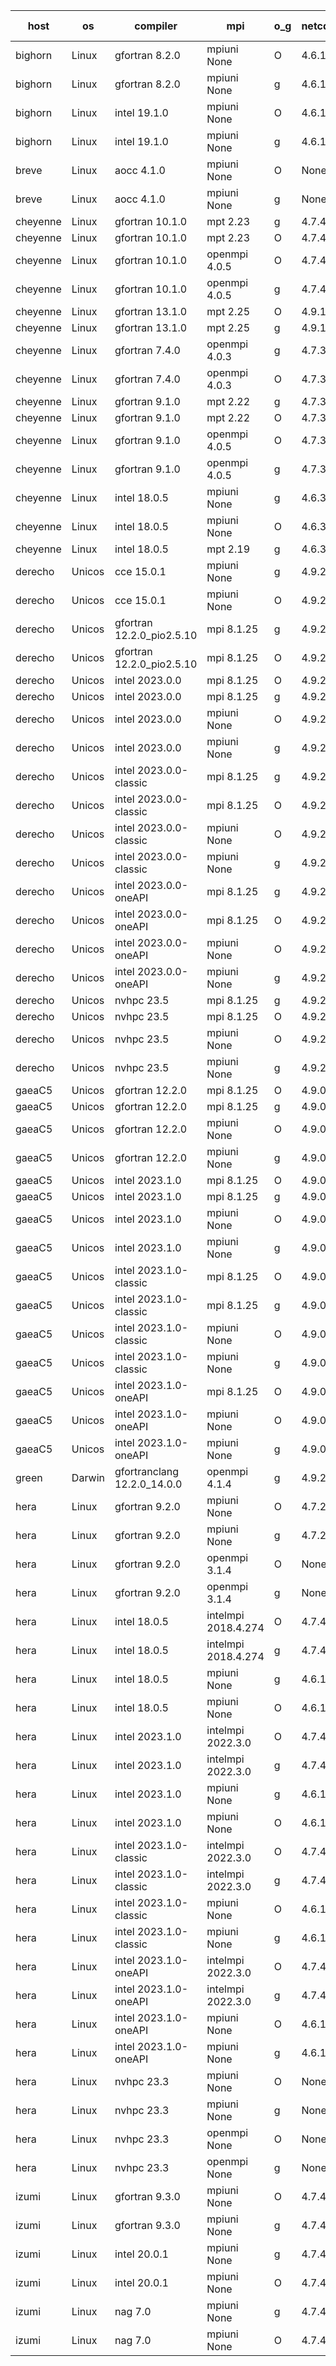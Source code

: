 

| host     | os       | compiler                              | mpi                      | o_g        | netcdf        | build       | u_pass          | u_fail          | s_pass            | s_fail            | e_pass             | e_fail             | nuopc_pass       | nuopc_fail       | artifacts link          |
|----------|----------|---------------------------------------|--------------------------|------------|---------------|-------------|-----------------|-----------------|-------------------|-------------------|--------------------|--------------------|------------------|------------------|-------------------------|
| bighorn | Linux | gfortran 8.2.0 | mpiuni None  | O | 4.6.1  | PASS | 12423 | 0 | 8 | 0 | 44 | 0 | None | None | <a href="https://github.com/esmf-org/esmf-test-artifacts/tree/c5f820a3f8596605ad95b0295b9d81b584437512/develop/gfortran/8.2.0/O/mpiuni/None" target="_blank">c5f820a</a> | 
| bighorn | Linux | gfortran 8.2.0 | mpiuni None  | g | 4.6.1  | PASS | 12423 | 0 | 8 | 0 | 44 | 0 | None | None | <a href="https://github.com/esmf-org/esmf-test-artifacts/tree/64d4eee2fbd4f68f29ee3fa1d260076a79f15446/develop/gfortran/8.2.0/g/mpiuni/None" target="_blank">64d4eee</a> | 
| bighorn | Linux | intel 19.1.0 | mpiuni None  | O | 4.6.1  | PASS | 12423 | 0 | 8 | 0 | 44 | 0 | None | None | <a href="https://github.com/esmf-org/esmf-test-artifacts/tree/a737dd97e715ad6002c289d25db185aca45fdb38/develop/intel/19.1.0/O/mpiuni/None" target="_blank">a737dd9</a> | 
| bighorn | Linux | intel 19.1.0 | mpiuni None  | g | 4.6.1  | PASS | None | None | None | None | None | None | None | None | <a href="https://github.com/esmf-org/esmf-test-artifacts/tree/d4966ce8746c5790d89e9580c618d04c43508e98/develop/intel/19.1.0/g/mpiuni/None" target="_blank">d4966ce</a> | 
| breve | Linux | aocc 4.1.0 | mpiuni None  | O | None  | PASS | 12397 | 26 | 8 | 0 | 44 | 0 | None | None | <a href="https://github.com/esmf-org/esmf-test-artifacts/tree/d0f0f8289d5a3cd5c5f29e16dce37ae7f08b2dc0/develop/aocc/4.1.0/O/mpiuni/None" target="_blank">d0f0f82</a> | 
| breve | Linux | aocc 4.1.0 | mpiuni None  | g | None  | PASS | None | None | None | None | None | None | None | None | <a href="https://github.com/esmf-org/esmf-test-artifacts/tree/0d9e288fc77f6bd1cd63a85e24ce62c02abd1f87/develop/aocc/4.1.0/g/mpiuni/None" target="_blank">0d9e288</a> | 
| cheyenne | Linux | gfortran 10.1.0 | mpt 2.23  | g | 4.7.4  | PASS | None | None | None | None | None | None | None | None | <a href="https://github.com/esmf-org/esmf-test-artifacts/tree/b34decc22f822a815313437802cb574dc6ee1a2c/develop/gfortran/10.1.0/g/mpt/2.23" target="_blank">b34decc</a> | 
| cheyenne | Linux | gfortran 10.1.0 | mpt 2.23  | O | 4.7.4  | PASS | 14080 | 0 | 49 | 0 | 81 | 0 | 47 | 0 | <a href="https://github.com/esmf-org/esmf-test-artifacts/tree/84e9aee7c34f2cdd38854a76cb573277b5f7cbca/develop/gfortran/10.1.0/O/mpt/2.23" target="_blank">84e9aee</a> | 
| cheyenne | Linux | gfortran 10.1.0 | openmpi 4.0.5  | O | 4.7.4  | PASS | 14080 | 0 | 49 | 0 | 81 | 0 | 47 | 0 | <a href="https://github.com/esmf-org/esmf-test-artifacts/tree/013b9ca04af7955362a825b1839f84b23a1040ac/develop/gfortran/10.1.0/O/openmpi/4.0.5" target="_blank">013b9ca</a> | 
| cheyenne | Linux | gfortran 10.1.0 | openmpi 4.0.5  | g | 4.7.4  | PASS | 14080 | 0 | 49 | 0 | 81 | 0 | 47 | 0 | <a href="https://github.com/esmf-org/esmf-test-artifacts/tree/f22283e60991574614dca5cab6e48855a0cd58d7/develop/gfortran/10.1.0/g/openmpi/4.0.5" target="_blank">f22283e</a> | 
| cheyenne | Linux | gfortran 13.1.0 | mpt 2.25  | O | 4.9.1  | PASS | 14080 | 0 | 49 | 0 | 81 | 0 | 47 | 0 | <a href="https://github.com/esmf-org/esmf-test-artifacts/tree/503dc37654f0b4350e79ad02dca8ee3a7b878237/develop/gfortran/13.1.0/O/mpt/2.25" target="_blank">503dc37</a> | 
| cheyenne | Linux | gfortran 13.1.0 | mpt 2.25  | g | 4.9.1  | PASS | None | None | None | None | None | None | None | None | <a href="https://github.com/esmf-org/esmf-test-artifacts/tree/426d80328069b2cb27a70ac3f91e52b11861afc5/develop/gfortran/13.1.0/g/mpt/2.25" target="_blank">426d803</a> | 
| cheyenne | Linux | gfortran 7.4.0 | openmpi 4.0.3  | g | 4.7.3  | PASS | 14080 | 0 | 49 | 0 | 81 | 0 | 47 | 0 | <a href="https://github.com/esmf-org/esmf-test-artifacts/tree/b3f7b2923a0c13815e6c879995c85243a83aff4e/develop/gfortran/7.4.0/g/openmpi/4.0.3" target="_blank">b3f7b29</a> | 
| cheyenne | Linux | gfortran 7.4.0 | openmpi 4.0.3  | O | 4.7.3  | PASS | 14080 | 0 | 49 | 0 | 81 | 0 | 47 | 0 | <a href="https://github.com/esmf-org/esmf-test-artifacts/tree/bdd492b307999282788dc932fd25888aeea176cc/develop/gfortran/7.4.0/O/openmpi/4.0.3" target="_blank">bdd492b</a> | 
| cheyenne | Linux | gfortran 9.1.0 | mpt 2.22  | g | 4.7.3  | PASS | 14080 | 0 | 49 | 0 | 81 | 0 | 47 | 0 | <a href="https://github.com/esmf-org/esmf-test-artifacts/tree/1f55fc3aacda860ba31ffe7f9fa18d803a5d7bfc/develop/gfortran/9.1.0/g/mpt/2.22" target="_blank">1f55fc3</a> | 
| cheyenne | Linux | gfortran 9.1.0 | mpt 2.22  | O | 4.7.3  | PASS | 14080 | 0 | 49 | 0 | 81 | 0 | 47 | 0 | <a href="https://github.com/esmf-org/esmf-test-artifacts/tree/349bfe4972be1631a19a3f3bbc698a7abd373227/develop/gfortran/9.1.0/O/mpt/2.22" target="_blank">349bfe4</a> | 
| cheyenne | Linux | gfortran 9.1.0 | openmpi 4.0.5  | O | 4.7.3  | PASS | 14080 | 0 | 49 | 0 | 81 | 0 | 47 | 0 | <a href="https://github.com/esmf-org/esmf-test-artifacts/tree/748305f33b966a82cdb212bfcc7564d23f154470/develop/gfortran/9.1.0/O/openmpi/4.0.5" target="_blank">748305f</a> | 
| cheyenne | Linux | gfortran 9.1.0 | openmpi 4.0.5  | g | 4.7.3  | PASS | 14080 | 0 | 49 | 0 | 81 | 0 | 47 | 0 | <a href="https://github.com/esmf-org/esmf-test-artifacts/tree/e60c696336438a8aed5c2ace5f6d9c57fd281ab0/develop/gfortran/9.1.0/g/openmpi/4.0.5" target="_blank">e60c696</a> | 
| cheyenne | Linux | intel 18.0.5 | mpiuni None  | g | 4.6.3  | PASS | None | None | None | None | None | None | None | None | <a href="https://github.com/esmf-org/esmf-test-artifacts/tree/ccbfcb765cad312d75b4fd06b63e9f2260fdc04f/develop/intel/18.0.5/g/mpiuni/None" target="_blank">ccbfcb7</a> | 
| cheyenne | Linux | intel 18.0.5 | mpiuni None  | O | 4.6.3  | PASS | None | None | None | None | None | None | None | None | <a href="https://github.com/esmf-org/esmf-test-artifacts/tree/90434bdef2aaef7d1b6db3bf06eceb2939171cb1/develop/intel/18.0.5/O/mpiuni/None" target="_blank">90434bd</a> | 
| cheyenne | Linux | intel 18.0.5 | mpt 2.19  | g | 4.6.3  | PASS | None | None | None | None | None | None | None | None | <a href="https://github.com/esmf-org/esmf-test-artifacts/tree/d9faa87b19ae4ca9008f13202aab76fafc7dfc5f/develop/intel/18.0.5/g/mpt/2.19" target="_blank">d9faa87</a> | 
| derecho | Unicos | cce 15.0.1 | mpiuni None  | g | 4.9.2  | PASS | None | None | None | None | None | None | None | None | <a href="https://github.com/esmf-org/esmf-test-artifacts/tree/c90b3b49c05893f176f160502a5e3c811c63ac5c/develop/cce/15.0.1/g/mpiuni/None" target="_blank">c90b3b4</a> | 
| derecho | Unicos | cce 15.0.1 | mpiuni None  | O | 4.9.2  | PASS | None | None | None | None | None | None | None | None | <a href="https://github.com/esmf-org/esmf-test-artifacts/tree/d47fc26842f9989c8a899a7db6cdbd43891c5ea9/develop/cce/15.0.1/O/mpiuni/None" target="_blank">d47fc26</a> | 
| derecho | Unicos | gfortran 12.2.0_pio2.5.10 | mpi 8.1.25  | g | 4.9.2  | PASS | 14080 | 0 | 49 | 0 | 81 | 0 | 47 | 0 | <a href="https://github.com/esmf-org/esmf-test-artifacts/tree/247e6354ea52b661798ffcb3f34119ec8993b947/develop/gfortran/12.2.0_pio2.5.10/g/mpi/8.1.25" target="_blank">247e635</a> | 
| derecho | Unicos | gfortran 12.2.0_pio2.5.10 | mpi 8.1.25  | O | 4.9.2  | PASS | 14080 | 0 | 49 | 0 | 81 | 0 | 47 | 0 | <a href="https://github.com/esmf-org/esmf-test-artifacts/tree/f9ddd2cb8bd32085f3e0034979bfab175bc5dbc3/develop/gfortran/12.2.0_pio2.5.10/O/mpi/8.1.25" target="_blank">f9ddd2c</a> | 
| derecho | Unicos | intel 2023.0.0 | mpi 8.1.25  | O | 4.9.2  | PASS | 14080 | 0 | 49 | 0 | 81 | 0 | 47 | 0 | <a href="https://github.com/esmf-org/esmf-test-artifacts/tree/131f06b42f80b63aba7d2a47404f84b243fdc4f7/develop/intel/2023.0.0/O/mpi/8.1.25" target="_blank">131f06b</a> | 
| derecho | Unicos | intel 2023.0.0 | mpi 8.1.25  | g | 4.9.2  | PASS | 14080 | 0 | 49 | 0 | 81 | 0 | 47 | 0 | <a href="https://github.com/esmf-org/esmf-test-artifacts/tree/96742734662fa443a6470524266aaebe0b267451/develop/intel/2023.0.0/g/mpi/8.1.25" target="_blank">9674273</a> | 
| derecho | Unicos | intel 2023.0.0 | mpiuni None  | O | 4.9.2  | PASS | 12423 | 0 | 8 | 0 | 44 | 0 | None | None | <a href="https://github.com/esmf-org/esmf-test-artifacts/tree/5bc652f639a47b712c8185a69ce7ff3a80ad2d83/develop/intel/2023.0.0/O/mpiuni/None" target="_blank">5bc652f</a> | 
| derecho | Unicos | intel 2023.0.0 | mpiuni None  | g | 4.9.2  | PASS | 12423 | 0 | 8 | 0 | 44 | 0 | None | None | <a href="https://github.com/esmf-org/esmf-test-artifacts/tree/440edc092394e918b34e29f2ca7ce3501ae36b5e/develop/intel/2023.0.0/g/mpiuni/None" target="_blank">440edc0</a> | 
| derecho | Unicos | intel 2023.0.0-classic | mpi 8.1.25  | g | 4.9.2  | PASS | 14080 | 0 | 49 | 0 | 81 | 0 | 47 | 0 | <a href="https://github.com/esmf-org/esmf-test-artifacts/tree/8b4a72c33787b7dfaa2f8dc8dd95b628e6a4d97a/develop/intel/2023.0.0-classic/g/mpi/8.1.25" target="_blank">8b4a72c</a> | 
| derecho | Unicos | intel 2023.0.0-classic | mpi 8.1.25  | O | 4.9.2  | PASS | 14080 | 0 | 49 | 0 | 81 | 0 | 47 | 0 | <a href="https://github.com/esmf-org/esmf-test-artifacts/tree/54473802ec623f493814ad77d8d7f26b5be07eb1/develop/intel/2023.0.0-classic/O/mpi/8.1.25" target="_blank">5447380</a> | 
| derecho | Unicos | intel 2023.0.0-classic | mpiuni None  | O | 4.9.2  | PASS | 12423 | 0 | 8 | 0 | 44 | 0 | None | None | <a href="https://github.com/esmf-org/esmf-test-artifacts/tree/4b43546d2678e41d60798faeb60c7e91a1b243a7/develop/intel/2023.0.0-classic/O/mpiuni/None" target="_blank">4b43546</a> | 
| derecho | Unicos | intel 2023.0.0-classic | mpiuni None  | g | 4.9.2  | PASS | 12423 | 0 | 8 | 0 | 44 | 0 | None | None | <a href="https://github.com/esmf-org/esmf-test-artifacts/tree/ce078b545894aa99f24ca2275c71c5d48c303c04/develop/intel/2023.0.0-classic/g/mpiuni/None" target="_blank">ce078b5</a> | 
| derecho | Unicos | intel 2023.0.0-oneAPI | mpi 8.1.25  | g | 4.9.2  | PASS | 14080 | 0 | 49 | 0 | 81 | 0 | 37 | 10 | <a href="https://github.com/esmf-org/esmf-test-artifacts/tree/bcecd66ddba7e4556b6d1c21dbe5503050df9680/develop/intel/2023.0.0-oneAPI/g/mpi/8.1.25" target="_blank">bcecd66</a> | 
| derecho | Unicos | intel 2023.0.0-oneAPI | mpi 8.1.25  | O | 4.9.2  | PASS | 14080 | 0 | 48 | 1 | 81 | 0 | 37 | 10 | <a href="https://github.com/esmf-org/esmf-test-artifacts/tree/22ae4ad7743523f743f84bfe06cb5fd3332826d1/develop/intel/2023.0.0-oneAPI/O/mpi/8.1.25" target="_blank">22ae4ad</a> | 
| derecho | Unicos | intel 2023.0.0-oneAPI | mpiuni None  | O | 4.9.2  | PASS | 12423 | 0 | 8 | 0 | 44 | 0 | None | None | <a href="https://github.com/esmf-org/esmf-test-artifacts/tree/e13385bd393b444a8ddfb9c842793d85e86ffe7d/develop/intel/2023.0.0-oneAPI/O/mpiuni/None" target="_blank">e13385b</a> | 
| derecho | Unicos | intel 2023.0.0-oneAPI | mpiuni None  | g | 4.9.2  | PASS | 12423 | 0 | 8 | 0 | 44 | 0 | None | None | <a href="https://github.com/esmf-org/esmf-test-artifacts/tree/3543224fe5b12b8ae068f2bafcbe0e08ab2761f0/develop/intel/2023.0.0-oneAPI/g/mpiuni/None" target="_blank">3543224</a> | 
| derecho | Unicos | nvhpc 23.5 | mpi 8.1.25  | g | 4.9.2  | PASS | None | None | None | None | None | None | None | None | <a href="https://github.com/esmf-org/esmf-test-artifacts/tree/28f6b38414d39474b612230e48b1b1e332855826/develop/nvhpc/23.5/g/mpi/8.1.25" target="_blank">28f6b38</a> | 
| derecho | Unicos | nvhpc 23.5 | mpi 8.1.25  | O | 4.9.2  | PASS | None | None | None | None | None | None | None | None | <a href="https://github.com/esmf-org/esmf-test-artifacts/tree/35f54850b261d2b4de754a8d54ce16356ebe0e38/develop/nvhpc/23.5/O/mpi/8.1.25" target="_blank">35f5485</a> | 
| derecho | Unicos | nvhpc 23.5 | mpiuni None  | O | 4.9.2  | PASS | None | None | None | None | None | None | None | None | <a href="https://github.com/esmf-org/esmf-test-artifacts/tree/95865954c76262d8e79016f98f1f3560043bb249/develop/nvhpc/23.5/O/mpiuni/None" target="_blank">9586595</a> | 
| derecho | Unicos | nvhpc 23.5 | mpiuni None  | g | 4.9.2  | PASS | None | None | None | None | None | None | None | None | <a href="https://github.com/esmf-org/esmf-test-artifacts/tree/9a4a8f3b0a4711b2dcb014d5369b3ed141d215d5/develop/nvhpc/23.5/g/mpiuni/None" target="_blank">9a4a8f3</a> | 
| gaeaC5 | Unicos | gfortran 12.2.0 | mpi 8.1.25  | O | 4.9.0  | PASS | 14080 | 0 | 49 | 0 | 81 | 0 | 47 | 0 | <a href="https://github.com/esmf-org/esmf-test-artifacts/tree/73a22f448ccefc9aa9834843fefec66012ace4bb/develop/gfortran/12.2.0/O/mpi/8.1.25" target="_blank">73a22f4</a> | 
| gaeaC5 | Unicos | gfortran 12.2.0 | mpi 8.1.25  | g | 4.9.0  | PASS | 14080 | 0 | 49 | 0 | 81 | 0 | 47 | 0 | <a href="https://github.com/esmf-org/esmf-test-artifacts/tree/8a6fb4abb9fb7c61c3d18e9afce476b03252d21b/develop/gfortran/12.2.0/g/mpi/8.1.25" target="_blank">8a6fb4a</a> | 
| gaeaC5 | Unicos | gfortran 12.2.0 | mpiuni None  | O | 4.9.0  | PASS | 12423 | 0 | 8 | 0 | 44 | 0 | None | None | <a href="https://github.com/esmf-org/esmf-test-artifacts/tree/7fda2455693fbefd9b3e94a002e0f364d50dd1b8/develop/gfortran/12.2.0/O/mpiuni/None" target="_blank">7fda245</a> | 
| gaeaC5 | Unicos | gfortran 12.2.0 | mpiuni None  | g | 4.9.0  | PASS | None | None | None | None | None | None | None | None | <a href="https://github.com/esmf-org/esmf-test-artifacts/tree/04875925be2256f2161445b9b195297fbdecf5a3/develop/gfortran/12.2.0/g/mpiuni/None" target="_blank">0487592</a> | 
| gaeaC5 | Unicos | intel 2023.1.0 | mpi 8.1.25  | O | 4.9.0  | PASS | 14080 | 0 | 49 | 0 | 81 | 0 | 47 | 0 | <a href="https://github.com/esmf-org/esmf-test-artifacts/tree/9690314c95aa571b4f6dc2d56eecec19d625cd25/develop/intel/2023.1.0/O/mpi/8.1.25" target="_blank">9690314</a> | 
| gaeaC5 | Unicos | intel 2023.1.0 | mpi 8.1.25  | g | 4.9.0  | PASS | 14080 | 0 | 49 | 0 | 81 | 0 | 47 | 0 | <a href="https://github.com/esmf-org/esmf-test-artifacts/tree/69e74942aa4ff4955460e158c8449fe99b91d290/develop/intel/2023.1.0/g/mpi/8.1.25" target="_blank">69e7494</a> | 
| gaeaC5 | Unicos | intel 2023.1.0 | mpiuni None  | O | 4.9.0  | PASS | 12423 | 0 | 8 | 0 | 44 | 0 | None | None | <a href="https://github.com/esmf-org/esmf-test-artifacts/tree/c4febdcd6059e064cde02e50bc64ddfd30bb04cb/develop/intel/2023.1.0/O/mpiuni/None" target="_blank">c4febdc</a> | 
| gaeaC5 | Unicos | intel 2023.1.0 | mpiuni None  | g | 4.9.0  | PASS | 12423 | 0 | 8 | 0 | 44 | 0 | None | None | <a href="https://github.com/esmf-org/esmf-test-artifacts/tree/dfc18e25c71d3d08989560181cbdb959264caf76/develop/intel/2023.1.0/g/mpiuni/None" target="_blank">dfc18e2</a> | 
| gaeaC5 | Unicos | intel 2023.1.0-classic | mpi 8.1.25  | O | 4.9.0  | PASS | 14080 | 0 | 49 | 0 | 81 | 0 | 47 | 0 | <a href="https://github.com/esmf-org/esmf-test-artifacts/tree/2361c0c592bbf1a3ae5207410089f10ec65fcd7f/develop/intel/2023.1.0-classic/O/mpi/8.1.25" target="_blank">2361c0c</a> | 
| gaeaC5 | Unicos | intel 2023.1.0-classic | mpi 8.1.25  | g | 4.9.0  | PASS | 14080 | 0 | 49 | 0 | 81 | 0 | 47 | 0 | <a href="https://github.com/esmf-org/esmf-test-artifacts/tree/4f24b81e3c6052f420bd03715d4fa3acb14d7d6b/develop/intel/2023.1.0-classic/g/mpi/8.1.25" target="_blank">4f24b81</a> | 
| gaeaC5 | Unicos | intel 2023.1.0-classic | mpiuni None  | O | 4.9.0  | PASS | 12423 | 0 | 8 | 0 | 44 | 0 | None | None | <a href="https://github.com/esmf-org/esmf-test-artifacts/tree/cd73cbe50fe4f4722891d4d36f88e662095776b1/develop/intel/2023.1.0-classic/O/mpiuni/None" target="_blank">cd73cbe</a> | 
| gaeaC5 | Unicos | intel 2023.1.0-classic | mpiuni None  | g | 4.9.0  | PASS | 12423 | 0 | 8 | 0 | 44 | 0 | None | None | <a href="https://github.com/esmf-org/esmf-test-artifacts/tree/ad72c4f6cfe91323c56ca9196ef71207d3bea960/develop/intel/2023.1.0-classic/g/mpiuni/None" target="_blank">ad72c4f</a> | 
| gaeaC5 | Unicos | intel 2023.1.0-oneAPI | mpi 8.1.25  | O | 4.9.0  | PASS | 14080 | 0 | 48 | 1 | 81 | 0 | 37 | 10 | <a href="https://github.com/esmf-org/esmf-test-artifacts/tree/b9b1a3f39d57f8d6342b8fb29a6fb2380ff5ac68/develop/intel/2023.1.0-oneAPI/O/mpi/8.1.25" target="_blank">b9b1a3f</a> | 
| gaeaC5 | Unicos | intel 2023.1.0-oneAPI | mpiuni None  | O | 4.9.0  | PASS | 12423 | 0 | 8 | 0 | 44 | 0 | None | None | <a href="https://github.com/esmf-org/esmf-test-artifacts/tree/0c6cfd4315cad78ffbd29d3165dbda266cb89dee/develop/intel/2023.1.0-oneAPI/O/mpiuni/None" target="_blank">0c6cfd4</a> | 
| gaeaC5 | Unicos | intel 2023.1.0-oneAPI | mpiuni None  | g | 4.9.0  | PASS | 12423 | 0 | 8 | 0 | 44 | 0 | None | None | <a href="https://github.com/esmf-org/esmf-test-artifacts/tree/109927d7f5407e4ef9a13dd77f6862980318723c/develop/intel/2023.1.0-oneAPI/g/mpiuni/None" target="_blank">109927d</a> | 
| green | Darwin | gfortranclang 12.2.0_14.0.0 | openmpi 4.1.4  | g | 4.9.2  | PASS | 14079 | 1 | 49 | 0 | 81 | 0 | 44 | 3 | <a href="https://github.com/esmf-org/esmf-test-artifacts/tree/1eeef1ce78bb8b013c4e07f49d1a3250b3106325/develop/gfortranclang/12.2.0_14.0.0/g/openmpi/4.1.4" target="_blank">1eeef1c</a> | 
| hera | Linux | gfortran 9.2.0 | mpiuni None  | O | 4.7.2  | PASS | 12423 | 0 | 8 | 0 | 44 | 0 | None | None | <a href="https://github.com/esmf-org/esmf-test-artifacts/tree/add64fcf59862eda3d13f901d3ab29de0356ee2b/develop/gfortran/9.2.0/O/mpiuni/None" target="_blank">add64fc</a> | 
| hera | Linux | gfortran 9.2.0 | mpiuni None  | g | 4.7.2  | PASS | 12423 | 0 | 8 | 0 | 44 | 0 | None | None | <a href="https://github.com/esmf-org/esmf-test-artifacts/tree/ab01ad131dad6e009b1d74e7ac3a995089d4f1f9/develop/gfortran/9.2.0/g/mpiuni/None" target="_blank">ab01ad1</a> | 
| hera | Linux | gfortran 9.2.0 | openmpi 3.1.4  | O | None  | PASS | 14080 | 0 | 49 | 0 | 81 | 0 | 47 | 0 | <a href="https://github.com/esmf-org/esmf-test-artifacts/tree/c3d26086e78f3c74c8da731d56dc8277cb01cca4/develop/gfortran/9.2.0/O/openmpi/3.1.4" target="_blank">c3d2608</a> | 
| hera | Linux | gfortran 9.2.0 | openmpi 3.1.4  | g | None  | PASS | 14080 | 0 | 49 | 0 | 81 | 0 | 47 | 0 | <a href="https://github.com/esmf-org/esmf-test-artifacts/tree/f4e67a187d2893fef61021b88235fb30da6fd59a/develop/gfortran/9.2.0/g/openmpi/3.1.4" target="_blank">f4e67a1</a> | 
| hera | Linux | intel 18.0.5 | intelmpi 2018.4.274  | O | 4.7.4  | PASS | 14079 | 1 | 49 | 0 | 81 | 0 | 47 | 0 | <a href="https://github.com/esmf-org/esmf-test-artifacts/tree/eb4a69227831fe4ee7d4d612ab6e082908e9a491/develop/intel/18.0.5/O/intelmpi/2018.4.274" target="_blank">eb4a692</a> | 
| hera | Linux | intel 18.0.5 | intelmpi 2018.4.274  | g | 4.7.4  | PASS | 14080 | 0 | 49 | 0 | 81 | 0 | 47 | 0 | <a href="https://github.com/esmf-org/esmf-test-artifacts/tree/d9c0829a629b2e04bc7e13992f03009983dcb639/develop/intel/18.0.5/g/intelmpi/2018.4.274" target="_blank">d9c0829</a> | 
| hera | Linux | intel 18.0.5 | mpiuni None  | g | 4.6.1  | PASS | 12423 | 0 | 8 | 0 | 44 | 0 | None | None | <a href="https://github.com/esmf-org/esmf-test-artifacts/tree/8f5c4c12bf30a2c6061c15274d65068a0250176a/develop/intel/18.0.5/g/mpiuni/None" target="_blank">8f5c4c1</a> | 
| hera | Linux | intel 18.0.5 | mpiuni None  | O | 4.6.1  | PASS | 12423 | 0 | 8 | 0 | 44 | 0 | None | None | <a href="https://github.com/esmf-org/esmf-test-artifacts/tree/9b542412aab961749ee0cb1a273a0cb0270c9194/develop/intel/18.0.5/O/mpiuni/None" target="_blank">9b54241</a> | 
| hera | Linux | intel 2023.1.0 | intelmpi 2022.3.0  | O | 4.7.4  | PASS | 14080 | 0 | 49 | 0 | 81 | 0 | 47 | 0 | <a href="https://github.com/esmf-org/esmf-test-artifacts/tree/d84c4f9213b624b16a8bad87b7326bc805bd84e9/develop/intel/2023.1.0/O/intelmpi/2022.3.0" target="_blank">d84c4f9</a> | 
| hera | Linux | intel 2023.1.0 | intelmpi 2022.3.0  | g | 4.7.4  | PASS | 14080 | 0 | 49 | 0 | 81 | 0 | 47 | 0 | <a href="https://github.com/esmf-org/esmf-test-artifacts/tree/8e5ede9adb427360a2731312f3547ca982347c02/develop/intel/2023.1.0/g/intelmpi/2022.3.0" target="_blank">8e5ede9</a> | 
| hera | Linux | intel 2023.1.0 | mpiuni None  | g | 4.6.1  | PASS | 12423 | 0 | 8 | 0 | 44 | 0 | None | None | <a href="https://github.com/esmf-org/esmf-test-artifacts/tree/16e4fa43e852bcfe4a01207a42fd4a6e8d5639dd/develop/intel/2023.1.0/g/mpiuni/None" target="_blank">16e4fa4</a> | 
| hera | Linux | intel 2023.1.0 | mpiuni None  | O | 4.6.1  | PASS | 12423 | 0 | 8 | 0 | 44 | 0 | None | None | <a href="https://github.com/esmf-org/esmf-test-artifacts/tree/d5ac9593350785311cc624ca9bf347bbb816043c/develop/intel/2023.1.0/O/mpiuni/None" target="_blank">d5ac959</a> | 
| hera | Linux | intel 2023.1.0-classic | intelmpi 2022.3.0  | O | 4.7.4  | PASS | 14080 | 0 | 49 | 0 | 81 | 0 | 47 | 0 | <a href="https://github.com/esmf-org/esmf-test-artifacts/tree/7809176f0af091384fec48785c6e79e32d25eb99/develop/intel/2023.1.0-classic/O/intelmpi/2022.3.0" target="_blank">7809176</a> | 
| hera | Linux | intel 2023.1.0-classic | intelmpi 2022.3.0  | g | 4.7.4  | PASS | 14080 | 0 | 49 | 0 | 81 | 0 | 47 | 0 | <a href="https://github.com/esmf-org/esmf-test-artifacts/tree/589600c7e7acf4825f72d0609ad2b9296b91882b/develop/intel/2023.1.0-classic/g/intelmpi/2022.3.0" target="_blank">589600c</a> | 
| hera | Linux | intel 2023.1.0-classic | mpiuni None  | O | 4.6.1  | PASS | 12423 | 0 | 8 | 0 | 44 | 0 | None | None | <a href="https://github.com/esmf-org/esmf-test-artifacts/tree/c696381b9e52684c16b21b43f3c9e42b0235dd79/develop/intel/2023.1.0-classic/O/mpiuni/None" target="_blank">c696381</a> | 
| hera | Linux | intel 2023.1.0-classic | mpiuni None  | g | 4.6.1  | PASS | 12423 | 0 | 8 | 0 | 44 | 0 | None | None | <a href="https://github.com/esmf-org/esmf-test-artifacts/tree/7fa243fd6eb6bc78d315413ee356396135dbd879/develop/intel/2023.1.0-classic/g/mpiuni/None" target="_blank">7fa243f</a> | 
| hera | Linux | intel 2023.1.0-oneAPI | intelmpi 2022.3.0  | O | 4.7.4  | FAIL | None | None | None | None | None | None | None | None | <a href="https://github.com/esmf-org/esmf-test-artifacts/tree/b0a9eae32eba029dcac32130ccac1e8964b81eba/develop/intel/2023.1.0-oneAPI/O/intelmpi/2022.3.0" target="_blank">b0a9eae</a> | 
| hera | Linux | intel 2023.1.0-oneAPI | intelmpi 2022.3.0  | g | 4.7.4  | PASS | 14080 | 0 | 49 | 0 | 81 | 0 | 37 | 10 | <a href="https://github.com/esmf-org/esmf-test-artifacts/tree/277572d0ad6a68ca818a726c777f0b33e1e9820d/develop/intel/2023.1.0-oneAPI/g/intelmpi/2022.3.0" target="_blank">277572d</a> | 
| hera | Linux | intel 2023.1.0-oneAPI | mpiuni None  | O | 4.6.1  | FAIL | None | None | None | None | None | None | None | None | <a href="https://github.com/esmf-org/esmf-test-artifacts/tree/9dce0bc88ae9a8da8d4fa2b0df1bd1811417fb79/develop/intel/2023.1.0-oneAPI/O/mpiuni/None" target="_blank">9dce0bc</a> | 
| hera | Linux | intel 2023.1.0-oneAPI | mpiuni None  | g | 4.6.1  | PASS | 12423 | 0 | 8 | 0 | 44 | 0 | None | None | <a href="https://github.com/esmf-org/esmf-test-artifacts/tree/dd2a1bd790a66e5aa2b41ef5ea771694d3bf1052/develop/intel/2023.1.0-oneAPI/g/mpiuni/None" target="_blank">dd2a1bd</a> | 
| hera | Linux | nvhpc 23.3 | mpiuni None  | O | None  | PASS | 12423 | 0 | 8 | 0 | 44 | 0 | None | None | <a href="https://github.com/esmf-org/esmf-test-artifacts/tree/d0448824cec2ddcbdbbca7df21c85cff3498e4c3/develop/nvhpc/23.3/O/mpiuni/None" target="_blank">d044882</a> | 
| hera | Linux | nvhpc 23.3 | mpiuni None  | g | None  | PASS | 12423 | 0 | 8 | 0 | 44 | 0 | None | None | <a href="https://github.com/esmf-org/esmf-test-artifacts/tree/2612ca3518fafde8d6568a25eb51c8799686b732/develop/nvhpc/23.3/g/mpiuni/None" target="_blank">2612ca3</a> | 
| hera | Linux | nvhpc 23.3 | openmpi None  | O | None  | PASS | 14006 | 74 | 49 | 0 | 81 | 0 | 47 | 0 | <a href="https://github.com/esmf-org/esmf-test-artifacts/tree/edf6c9d0ec2c756fe6a3f5f78c9031792a02e8de/develop/nvhpc/23.3/O/openmpi/None" target="_blank">edf6c9d</a> | 
| hera | Linux | nvhpc 23.3 | openmpi None  | g | None  | PASS | 14080 | 0 | 49 | 0 | 81 | 0 | 47 | 0 | <a href="https://github.com/esmf-org/esmf-test-artifacts/tree/9b2e2d20986d93c162380ecac119389388da5219/develop/nvhpc/23.3/g/openmpi/None" target="_blank">9b2e2d2</a> | 
| izumi | Linux | gfortran 9.3.0 | mpiuni None  | O | 4.7.4  | PASS | 12423 | 0 | 8 | 0 | 44 | 0 | None | None | <a href="https://github.com/esmf-org/esmf-test-artifacts/tree/bc2c362efb24b838496c4f87e3326d27692a2ee4/develop/gfortran/9.3.0/O/mpiuni/None" target="_blank">bc2c362</a> | 
| izumi | Linux | gfortran 9.3.0 | mpiuni None  | g | 4.7.4  | PASS | 12423 | 0 | 8 | 0 | 44 | 0 | None | None | <a href="https://github.com/esmf-org/esmf-test-artifacts/tree/b4192d686c70d726918df122910cc64dd3efe450/develop/gfortran/9.3.0/g/mpiuni/None" target="_blank">b4192d6</a> | 
| izumi | Linux | intel 20.0.1 | mpiuni None  | g | 4.7.4  | PASS | 12423 | 0 | 8 | 0 | 44 | 0 | None | None | <a href="https://github.com/esmf-org/esmf-test-artifacts/tree/88fe9ef58dc52cfa6b35c1726f2095e6b143cc14/develop/intel/20.0.1/g/mpiuni/None" target="_blank">88fe9ef</a> | 
| izumi | Linux | intel 20.0.1 | mpiuni None  | O | 4.7.4  | PASS | 12423 | 0 | 8 | 0 | 44 | 0 | None | None | <a href="https://github.com/esmf-org/esmf-test-artifacts/tree/e214d20a9487f14f00b66629c0616fc2d24b5e83/develop/intel/20.0.1/O/mpiuni/None" target="_blank">e214d20</a> | 
| izumi | Linux | nag 7.0 | mpiuni None  | g | 4.7.4  | PASS | 12423 | 0 | 8 | 0 | 44 | 0 | None | None | <a href="https://github.com/esmf-org/esmf-test-artifacts/tree/8674e0d16a27b44a73bb268cebbaf6c92c4c2a11/develop/nag/7.0/g/mpiuni/None" target="_blank">8674e0d</a> | 
| izumi | Linux | nag 7.0 | mpiuni None  | O | 4.7.4  | PASS | 12423 | 0 | 8 | 0 | 44 | 0 | None | None | <a href="https://github.com/esmf-org/esmf-test-artifacts/tree/b7c8d06312213b3a8926d3ca3107d7a5d066b92d/develop/nag/7.0/O/mpiuni/None" target="_blank">b7c8d06</a> | 
